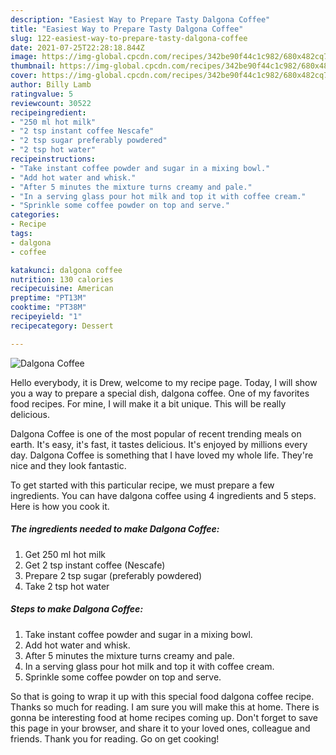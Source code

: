 ```yaml
---
description: "Easiest Way to Prepare Tasty Dalgona Coffee"
title: "Easiest Way to Prepare Tasty Dalgona Coffee"
slug: 122-easiest-way-to-prepare-tasty-dalgona-coffee
date: 2021-07-25T22:28:18.844Z
image: https://img-global.cpcdn.com/recipes/342be90f44c1c982/680x482cq70/dalgona-coffee-recipe-main-photo.jpg
thumbnail: https://img-global.cpcdn.com/recipes/342be90f44c1c982/680x482cq70/dalgona-coffee-recipe-main-photo.jpg
cover: https://img-global.cpcdn.com/recipes/342be90f44c1c982/680x482cq70/dalgona-coffee-recipe-main-photo.jpg
author: Billy Lamb
ratingvalue: 5
reviewcount: 30522
recipeingredient:
- "250 ml hot milk"
- "2 tsp instant coffee Nescafe"
- "2 tsp sugar preferably powdered"
- "2 tsp hot water"
recipeinstructions:
- "Take instant coffee powder and sugar in a mixing bowl."
- "Add hot water and whisk."
- "After 5 minutes the mixture turns creamy and pale."
- "In a serving glass pour hot milk and top it with coffee cream."
- "Sprinkle some coffee powder on top and serve."
categories:
- Recipe
tags:
- dalgona
- coffee

katakunci: dalgona coffee 
nutrition: 130 calories
recipecuisine: American
preptime: "PT13M"
cooktime: "PT38M"
recipeyield: "1"
recipecategory: Dessert

---
```



![Dalgona Coffee](https://img-global.cpcdn.com/recipes/342be90f44c1c982/680x482cq70/dalgona-coffee-recipe-main-photo.jpg)

Hello everybody, it is Drew, welcome to my recipe page. Today, I will show you a way to prepare a special dish, dalgona coffee. One of my favorites food recipes. For mine, I will make it a bit unique. This will be really delicious.

Dalgona Coffee is one of the most popular of recent trending meals on earth. It's easy, it's fast, it tastes delicious. It's enjoyed by millions every day. Dalgona Coffee is something that I have loved my whole life. They're nice and they look fantastic.




To get started with this particular recipe, we must prepare a few ingredients. You can have dalgona coffee using 4 ingredients and 5 steps. Here is how you cook it.

<!--inarticleads1-->

##### The ingredients needed to make Dalgona Coffee:

1. Get 250 ml hot milk
1. Get 2 tsp instant coffee (Nescafe)
1. Prepare 2 tsp sugar (preferably powdered)
1. Take 2 tsp hot water




<!--inarticleads2-->

##### Steps to make Dalgona Coffee:

1. Take instant coffee powder and sugar in a mixing bowl.
1. Add hot water and whisk.
1. After 5 minutes the mixture turns creamy and pale.
1. In a serving glass pour hot milk and top it with coffee cream.
1. Sprinkle some coffee powder on top and serve.




So that is going to wrap it up with this special food dalgona coffee recipe. Thanks so much for reading. I am sure you will make this at home. There is gonna be interesting food at home recipes coming up. Don't forget to save this page in your browser, and share it to your loved ones, colleague and friends. Thank you for reading. Go on get cooking!
